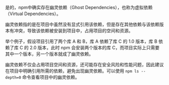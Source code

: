 
是的，npm中确实存在幽灵依赖（Ghost Dependencies），也称为虚拟依赖（Virtual Dependencies）。

幽灵依赖指的是在项目中虽然没有显式引用该依赖，但是存在其他依赖与该依赖版本有冲突，导致该依赖被安装到项目中，占用项目的空间和资源。

举个例子，假设项目引用了两个库 A 和 B，库 A 依赖了库 C 的 1.0 版本，库 B 依赖了库 C 的 2.0 版本，此时 npm 会安装两个版本的库 C，而项目实际上只需要其中一个版本，另一个版本就成了幽灵依赖。

幽灵依赖不仅会占用项目空间和资源，还可能存在安全风险和性能问题，因此建议在项目中明确引用所需的依赖，避免出现幽灵依赖。可以使用 `npm ls --depth=0` 命令查看项目中的幽灵依赖。
